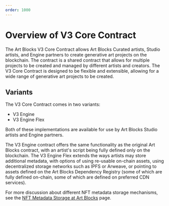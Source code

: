 ```yaml
---
order: 1000
---
```


# Overview of V3 Core Contract

The Art Blocks V3 Core Contract allows Art Blocks Curated artists, Studio artists, and Engine partners to create generative art projects on the blockchain. The contract is a shared contract that allows for multiple projects to be created and managed by different artists and creators. The V3 Core Contract is designed to be flexible and extensible, allowing for a wide range of generative art projects to be created.

## Variants

The V3 Core Contract comes in two variants:

- V3 Engine
- V3 Engine Flex

Both of these implementations are available for use by Art Blocks Studio artists and Engine partners.

The V3 Engine contract offers the same functionality as the original Art Blocks contract, with an artist's script being fully defined only on the blockchain. The V3 Engine Flex extends the ways artists may store additional metadata, with options of using re-usable on-chain assets, using decentralized storage networks such as IPFS or Arweave, or pointing to assets defined on the Art Blocks Dependency Registry (some of which are fully defined on-chain, some of which are defined on preferred CDN services).

For more discussion about different NFT metadata storage mechanisms, see the [NFT Metadata Storage at Art Blocks](/art-blocks-101/on-chain.md) page.
